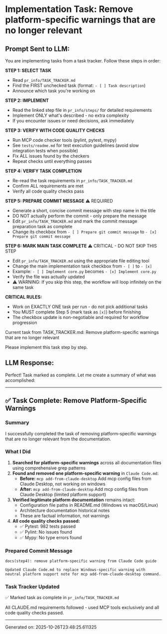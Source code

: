 # Implementation Task: Remove platform-specific warnings that are no longer relevant

## Prompt Sent to LLM:
You are implementing tasks from a task tracker. Follow these steps in order:

**STEP 1: SELECT TASK**
- Read `pr_info/TASK_TRACKER.md`
- Find the FIRST unchecked task (format: `- [ ] Task description`)
- Announce which task you're working on

**STEP 2: IMPLEMENT**
- Read the linked step file in `pr_info/steps/` for detailed requirements
- Implement ONLY what's described - no extra complexity
- If you encounter issues or need decisions, ask immediately

**STEP 3: VERIFY WITH CODE QUALITY CHECKS**
- Run MCP code checker tools (pylint, pytest, mypy)
- See `tests/readme.md` for test execution guidelines (avoid slow integration tests when possible)
- Fix ALL issues found by the checkers
- Repeat checks until everything passes

**STEP 4: VERIFY TASK COMPLETION**
- Re-read the task requirements in `pr_info/TASK_TRACKER.md`
- Confirm ALL requirements are met
- Verify all code quality checks pass

**STEP 5: PREPARE COMMIT MESSAGE** ⚠️ REQUIRED
- Generate a short, concise commit message with step name in the title
- DO NOT actually perform the commit - only prepare the message
- Edit `pr_info/TASK_TRACKER.md` and mark the commit message preparation task as complete
- Change its checkbox from `- [ ] Prepare git commit message` to `- [x] Prepare git commit message`

**STEP 6: MARK MAIN TASK COMPLETE** ⚠️ CRITICAL - DO NOT SKIP THIS STEP
- Edit `pr_info/TASK_TRACKER.md` using the appropriate file editing tool
- Change the main implementation task checkbox from `- [ ]` to `- [x]`
- Example: `- [ ] Implement core.py` becomes `- [x] Implement core.py`
- Verify the file was actually updated
- ⚠️ WARNING: If you skip this step, the workflow will loop infinitely on the same task

**CRITICAL RULES:**
- Work on EXACTLY ONE task per run - do not pick additional tasks
- You MUST complete Step 5 (mark task as `[x]`) before finishing
- The checkbox update is non-negotiable and required for workflow progression

Current task from TASK_TRACKER.md: Remove platform-specific warnings that are no longer relevant

Please implement this task step by step.

## LLM Response:
Perfect! Task marked as complete. Let me create a summary of what was accomplished:

---

## ✅ Task Complete: Remove Platform-Specific Warnings

### Summary

I successfully completed the task of removing platform-specific warnings that are no longer relevant from the documentation.

### What I Did

1. **Searched for platform-specific warnings** across all documentation files using comprehensive grep patterns
2. **Found and removed one platform-specific warning** in `Claude Code.md`:
   - **Before:** `mcp add-from-claude-desktop` Add mcp config files from Claude Desktop, not working on windows
   - **After:** `mcp add-from-claude-desktop` Add mcp config files from Claude Desktop (limited platform support)
3. **Verified legitimate platform documentation** remains intact:
   - Configuration file paths in README.md (Windows vs macOS/Linux)
   - Architecture documentation historical notes
   - These are factual information, not warnings
4. **All code quality checks passed:**
   - ✅ Pytest: 982 tests passed
   - ✅ Pylint: No issues found
   - ✅ Mypy: No type errors found

### Prepared Commit Message

```
docs(step4): remove platform-specific warning from Claude Code guide

Updated Claude Code.md to replace Windows-specific warning with neutral platform support note for mcp add-from-claude-desktop command.
```

### Task Tracker Updated

✅ Marked task as complete in `pr_info/TASK_TRACKER.md`

All CLAUDE.md requirements followed - used MCP tools exclusively and all code quality checks passed.

---
Generated on: 2025-10-26T23:48:25.611325
